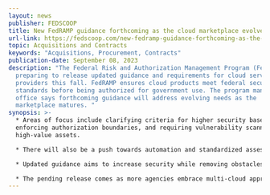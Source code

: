 ```yaml
---
layout: news
publisher: FEDSCOOP
title: New FedRAMP guidance forthcoming as the cloud marketplace evolves
url-link: https://fedscoop.com/new-fedramp-guidance-forthcoming-as-the-cloud-marketplace-evolves/
topic: Acquisitions and Contracts
keywords: "Acquisitions, Procurement, Contracts"
publication-date: September 08, 2023
description: "The Federal Risk and Authorization Management Program (FedRAMP) is
  preparing to release updated guidance and requirements for cloud service
  providers this fall. FedRAMP ensures cloud products meet federal security
  standards before being authorized for government use. The program management
  office says forthcoming guidance will address evolving needs as the
  marketplace matures. "
synopsis: >-
  * Areas of focus include clarifying criteria for higher security baselines,
  enforcing authorization boundaries, and requiring vulnerability scanning for
  high-value assets.

  * There will also be a push towards automation and standardized assessments to improve efficiency.

  * Updated guidance aims to increase security while removing obstacles to rapid cloud adoption. However, some industry experts are concerned the new requirements may be too rigid and discourage commercial solutions.

  * The pending release comes as more agencies embrace multi-cloud approaches and migrate critical systems to the cloud.
---
```

